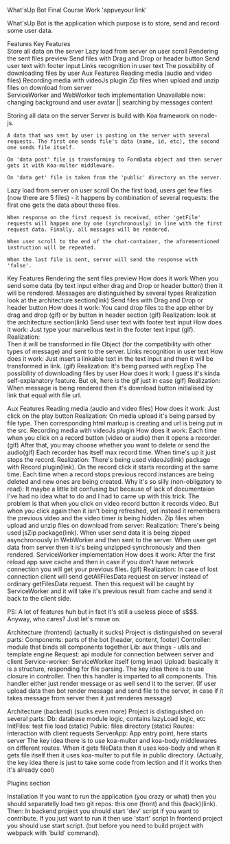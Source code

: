 What'sUp Bot
Final Course Work
'appveyour link'

What'sUp Bot is the application which purpose is to store, send and record some user data. 

Features
    Key Features      
        Store all data on the server
        Lazy load from server on user scroll 
        Rendering the sent files preview
        Send files with Drag and Drop or header button
        Send user text with footer input
        Links recognition in user text
        The possibility of downloading files by user
    Aux Features
        Reading media (audio and video files)
        Recording media with videoJs plugin
        Zip files when upload and unzip files on download from server  
        ServiceWorker and WebWorker tech implementation
        Unavailable now: changing background and user avatar || searching by messages content

Storing all data on the server
    Server is build with Koa framework on node-js. 

    A data that was sent by user is posting on the server with several requests. The first one sends file's data (name, id, etc), the second one sends file itself. 

    On 'data post' file is transforming to FormData object and then server gets it with Koa-multer middleware.

    On 'data get' file is taken from the 'public' directory on the server.

Lazy load from server on user scroll 
    On the first load, users get few files (now there are 5 files) - it happens by combination of several requests: the first one gets the data about these files.

    When response on the first request is received, other 'getFile' requests will happen one by one (synchronously) in line with the first request data. Finally, all messages will be rendered. 

    When user scroll to the end of the chat-container, the aforementioned instruction will be repeated.

    When the last file is sent, server will send the response with 'false'.


Key Features
    Rendering the sent files preview
        How does it work
            When you send some data (by text input either drag and Drop or header button) then it will be rendered. Messages are distinguished by several types
        Realization
            look at the architecture section(link)
    Send files with Drag and Drop or header button
        How does it work:
            You cand drop files to the app either by drag and drop (gif)
            or by button in header section (gif)
        Realization:
            look at the architecture section(link)
    Send user text with footer text input
        How does it work:
            Just type your marvellous text in the footer text input (gif). 
        Realization:    
            Then it will be transformed in file Object (for the compatibility with other types of message) and sent to the server.
    Links recognition in user text
        How does it work:
            Just insert a linkable text in the text input and then it will be transformed in link. (gif)
        Realization:
            It's being parsed with regExp
    The possibility of downloading files by user
        How does it work:
            I guess it's kinda self-explanatory feature. But ok, here is the gif just in case (gif)
        Realization:
            When message is being rendered then it's download button initialised by link that equal with file url.

Aux Features
    Reading media (audio and video files)
        How does it work:
            Just click on the play button
        Realization:
            On media upload it's being parsed by file type. Then corresponding html markup is creating and url is being put in the src.
    Recording media with videoJs plugin
        How does it work:
            Each time when you click on a record button (video or audio) then it opens a recorder. (gif) 
            After that, you may choose whether you want to delete or send the audio(gif)
            Each recorder has itself max record time. When time's up it just stops the record.
        Realization:
            There's being used videoJs(link) package with Record plugin(link). On the record click it starts recording at the same time. Each time when a record stops previous record instances are being deleted and new ones are being created.
        Why it's so silly (non-obligatory to read):
            It maybe a little bit confusing but because of lack of documentaion I've had no idea what to do and I had to came up with this trick. The problem is that when you click on video record button it records video. But when you click again then it isn't being refreshed, yet instead it remembers the previous video and the video timer is being hidden. 
    Zip files when upload and unzip files on download from server:
        Realization: 
            There's being used jsZip package(link). 
            When user send data it is being zipped asynchronously in WebWorker and then sent to the server.
            When user get data from server then it is's being unzipped synchronously and then rendered.
    ServiceWorker implementation
        How does it work:
            After the first reload app save cache and then in case if you don't have network connection you will get your previous files. (gif)
        Realization:
            In case of lost connection client will send getAllFilesData request on server instead of ordinary getFilesData request. Then this request will be caught by ServiceWorker and it will take it's previous result from cache and send it back to the client side.
        

PS: A lot of features huh but in fact it's still a useless piece of s$$$. Anyway, who cares? Just let's move on.

Architecture (frontend) (actually it sucks)
    Project is distinguished on several parts:
        Components: parts of the bot (header, content, footer)
        Controller: module that binds all components together
        Lib: aux things - utils and template engine
        Request: api module for connection between server and client
        Service-worker: ServiceWorker itself (omg lmao)
        Upload: basically it is a structure, responding for file parsing. 
    The key idea there is to use closure in controller. Then this handler is imparted to all components. This handler either just render message or as well send it to the server. (If user upload data then bot render message and send file to the server, in case if it takes message from server then it just renderes message)

Architecture (backend) (sucks even more)
    Project is distinguished on several parts:
        Db: database module logic, contains lazyLoad logic, etc
        InitFiles: test file load (static)
        Public: files directory (static)
        Routes: Interaction with client requests
        ServerApp: App entry point, here starts server
    The key idea there is to use koa-multer and koa-body middlewares on different routes. When it gets fileData then it uses koa-body and when it gets file itself then it uses koa-multer to put file in public directory. (Actually, the key idea there is just to take some code from lection and if it works then it's already cool)

Plugins section

Installation
    If you want to run the application (you crazy or what) then you should separatelly load two git repos: this one (front) and this (back)(link). Then:
    In backend project you should start 'dev' script if you want to contribute. If you just want to run it then use 'start' script
    In frontend project you should use start script. (but before you need to build project with webpack with 'build' command). 






